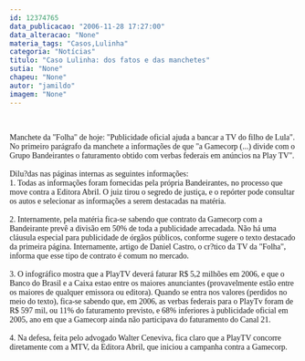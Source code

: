 ```yaml
---
id: 12374765
data_publicacao: "2006-11-28 17:27:00"
data_alteracao: "None"
materia_tags: "Casos,Lulinha"
categoria: "Notícias"
titulo: "Caso Lulinha: dos fatos e das manchetes"
sutia: "None"
chapeu: "None"
autor: "jamildo"
imagem: "None"
---
```

<p><br /></p>

<p><span style="font-family: Verdana;">Manchete da "Folha" de hoje: "Publicidade oficial ajuda a bancar a TV do filho de Lula". No primeiro par&aacute;grafo da manchete a informa&ccedil;&otilde;es de que "a Gamecorp (...) divide com o Grupo Bandeirantes o faturamento obtido com verbas federais em an&uacute;ncios na Play TV". <br /><br />Dilu?das nas p&aacute;ginas internas as seguintes informa&ccedil;&otilde;es: <br />1. Todas as informa&ccedil;&otilde;es foram fornecidas pela pr&oacute;pria Bandeirantes, no processo que move contra a Editora Abril. O juiz tirou o segredo de justi&ccedil;a, e o rep&oacute;rter pode consultar os autos e selecionar as informa&ccedil;&otilde;es a serem destacadas na mat&eacute;ria. <br /><br />2. Internamente, pela mat&eacute;ria fica-se sabendo que contrato da Gamecorp com a Bandeirante prev&ecirc; a divis&atilde;o em 50% de toda a publicidade arrecadada. N&atilde;o h&aacute; uma cl&aacute;usula especial para publicidade de &oacute;rg&atilde;os p&uacute;blicos, conforme sugere o texto destacado da primeira p&aacute;gina. Internamente, artigo de Daniel Castro, o cr?tico da TV da "Folha", informa que esse tipo de contrato &eacute; comum no mercado. <br /><br />3. O infogr&aacute;fico mostra que a PlayTV dever&aacute; faturar R$ 5,2 milh&otilde;es em 2006, e que o Banco do Brasil e a Caixa estao entre os maiores anunciantes (provavelmente est&atilde;o entre os maiores de qualquer emissora ou editora). Quando se entra nos valores (perdidos no meio do texto), fica-se sabendo que, em 2006, as verbas federais para o PlayTv foram de R$ 597 mil, ou 11% do faturamento previsto, e 68% inferiores &agrave; publicidade oficial em 2005, ano em que a Gamecorp ainda n&atilde;o participava do faturamento do Canal 21. <br /><br />4. Na defesa, feita pelo advogado Walter Ceneviva, fica claro que a PlayTV concorre diretamente com a MTV, da Editora Abril, que iniciou a campanha contra a Gamecorp. <br /></span></p>

<p><br /></p>
